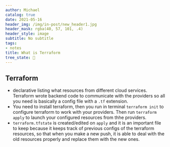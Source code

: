 ```yaml
---
author: Michael
catalog: true
date: 2021-05-16
header_img: /img/in-post/new_header1.jpg
header_mask: rgba(40, 57, 101, .4)
header_style: image
subtitle: No subtitle
tags:
- notes
title: What is Terraform
tree_state: 🌱
---
```


## Terraform
- declarative listing what resources from different cloud services. Terraform wrote backend code to communicate with the providers so all you need is basically a config file with a `.tf` extension. 
- You need to install terraform, then you run in terminal `terraform init` to configure terraform to work with your providers. Then run `terraform apply` to launch your configured resources from thhe providers.
- `terraform.tfstate` is created/edited on `apply` and it is an important file to keep because it keeps track of previous configs of the terraform resources, so that when you make a new push, it is able to deal with the old resources properly and replace them with the new ones.